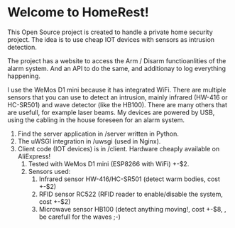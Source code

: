 # Welcome to HomeRest!

This Open Source project is created to handle a private home security project. The idea is to use cheap IOT devices with sensors as intrusion detection.

The project has a website to access the Arm / Disarm functioanlities of the alarm system. And an API to do the same, and additionay to log everything happening.

I use the WeMos D1 mini because it has integrated WiFi. There are multiple sensors that you can use to detect an intrusion, mainly infrared (HW-416 or HC-SR501) and wave detector (like the HB100). There are many others that are usefull, for example laser beams.
My devices are powered by USB, using the cabling in the house foreseen for an alarm system.

1. Find the server application in /server written in Python.
1. The uWSGI integration in /uwsgi (used in Nginx).
1. Client code (IOT devices) is in /client. Hardware cheaply available on AliExpress!
    1. Tested with WeMos D1 mini (ESP8266 with WiFi) +-$2.
    1. Sensors used:
        1. Infrared sensor HW-416/HC-SR501 (detect warm bodies, cost +-$2)
        1. RFID sensor RC522 (RFID reader to enable/disable the system, cost +-$2)
        1. Microwave sensor HB100 (detect anything moving!, cost +-$8, , be carefull for the waves ;-)
